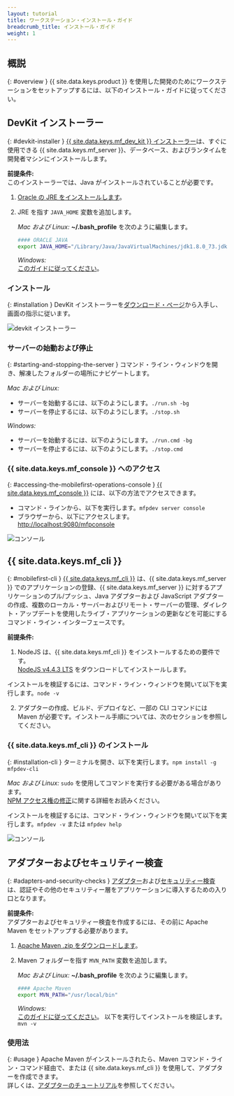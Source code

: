```yaml
---
layout: tutorial
title: ワークステーション・インストール・ガイド
breadcrumb_title: インストール・ガイド
weight: 1
---
```

<!-- NLS_CHARSET=UTF-8 -->
## 概説
{: #overview }
{{ site.data.keys.product }} を使用した開発のためにワークステーションをセットアップするには、以下のインストール・ガイドに従ってください。

## DevKit インストーラー
{: #devkit-installer }
[{{ site.data.keys.mf_dev_kit }} インストーラー]({{site.baseurl}}/tutorials/en/foundation/8.0/installation-configuration/development/mobilefirst)は、すぐに使用できる {{ site.data.keys.mf_server }}、データベース、およびランタイムを開発者マシンにインストールします。  

**前提条件:**  
このインストーラーでは、Java がインストールされていることが必要です。

1. [Oracle の JRE をインストールします](http://www.oracle.com/technetwork/java/javase/downloads/jre8-downloads-2133155.html)。

2. JRE を指す `JAVA_HOME` 変数を追加します。

    *Mac および Linux:* **~/.bash_profile** を次のように編集します。

    ```bash
    #### ORACLE JAVA
    export JAVA_HOME="/Library/Java/JavaVirtualMachines/jdk1.8.0_73.jdk/Contents/Home"
    ```

    *Windows:*  
    [このガイドに従ってください](https://confluence.atlassian.com/doc/setting-the-java_home-variable-in-windows-8895.html)。

### インストール
{: #installation }
DevKit インストーラーを[ダウンロード・ページ]({{site.baseurl}}/downloads/)から入手し、画面の指示に従います。

![devkit インストーラー](devkit-installer.png)

### サーバーの始動および停止
{: #starting-and-stopping-the-server }
コマンド・ライン・ウィンドウを開き、解凍したフォルダーの場所にナビゲートします。

*Mac および Linux:*  

* サーバーを始動するには、以下のようにします。`./run.sh -bg`
* サーバーを停止するには、以下のようにします。`./stop.sh`

*Windows:*  

* サーバーを始動するには、以下のようにします。`./run.cmd -bg`
* サーバーを停止するには、以下のようにします。`./stop.cmd`

### {{ site.data.keys.mf_console }} へのアクセス
{: #accessing-the-mobilefirst-operations-console }
[{{ site.data.keys.mf_console }}]({{site.baseurl}}/tutorials/en/foundation/8.0/product-overview/components/console/) には、以下の方法でアクセスできます。

* コマンド・ラインから、以下を実行します。`mfpdev server console`
* ブラウザーから、以下にアクセスします。[http://localhost:9080/mfpconsole](http://localhost:9080/mfpconsole)

![コンソール]({{site.baseurl}}/tutorials/en/foundation/8.0/product-overview/components/console/dashboard.png)

## {{ site.data.keys.mf_cli }}
{: #mobilefirst-cli }
[{{ site.data.keys.mf_cli }}]({{site.baseurl}}/tutorials/en/foundation/8.0/application-development/using-mobilefirst-cli-to-manage-mobilefirst-artifacts) は、{{ site.data.keys.mf_server }} でのアプリケーションの登録、{{ site.data.keys.mf_server }} に対するアプリケーションのプル/プッシュ、Java アダプターおよび JavaScript アダプターの作成、複数のローカル・サーバーおよびリモート・サーバーの管理、ダイレクト・アップデートを使用したライブ・アプリケーションの更新などを可能にするコマンド・ライン・インターフェースです。

**前提条件:**  
1. NodeJS は、{{ site.data.keys.mf_cli }} をインストールするための要件です。  
 [NodeJS v4.4.3 LTS](https://nodejs.org/en/) をダウンロードしてインストールします。

 インストールを検証するには、コマンド・ライン・ウィンドウを開いて以下を実行します。`node -v`

2. アダプターの作成、ビルド、デプロイなど、一部の CLI コマンドには Maven が必要です。インストール手順については、次のセクションを参照してください。

### {{ site.data.keys.mf_cli }} のインストール
{: #installation-cli }
ターミナルを開き、以下を実行します。`npm install -g mfpdev-cli`  

*Mac および Linux:* `sudo` を使用してコマンドを実行する必要がある場合があります。  
[NPM アクセス権の修正](https://docs.npmjs.com/getting-started/fixing-npm-permissions)に関する詳細をお読みください。

インストールを検証するには、コマンド・ライン・ウィンドウを開いて以下を実行します。`mfpdev -v` または `mfpdev help`

![コンソール](mfpdev-cli.png)

## アダプターおよびセキュリティー検査
{: #adapters-and-security-checks }
[アダプター]({{site.baseurl}}/tutorials/en/foundation/8.0/adapters)および[セキュリティー検査]({{site.baseurl}}/tutorials/en/foundation/8.0/authentication-and-security)は、認証やその他のセキュリティー層をアプリケーションに導入するための入り口となります。

**前提条件:**  
アダプターおよびセキュリティー検査を作成するには、その前に Apache Maven をセットアップする必要があります。  

1. [Apache Maven .zip をダウンロードします](https://maven.apache.org/download.cgi)。
2. Maven フォルダーを指す `MVN_PATH` 変数を追加します。

    *Mac および Linux:* **~/.bash_profile** を次のように編集します。

    ```bash
    #### Apache Maven
    export MVN_PATH="/usr/local/bin"
    ```

    *Windows:*  
    [このガイドに従ってください](http://crunchify.com/how-to-setupinstall-maven-classpath-variable-on-windows-7/)。
以下を実行してインストールを検証します。`mvn -v`

### 使用法
{: #usage }
Apache Maven がインストールされたら、Maven コマンド・ライン・コマンド経由で、または {{ site.data.keys.mf_cli }} を使用して、アダプターを作成できます。  
詳しくは、[アダプターのチュートリアル]({{site.baseurl}}/tutorials/en/foundation/8.0/adapters)を参照してください。
